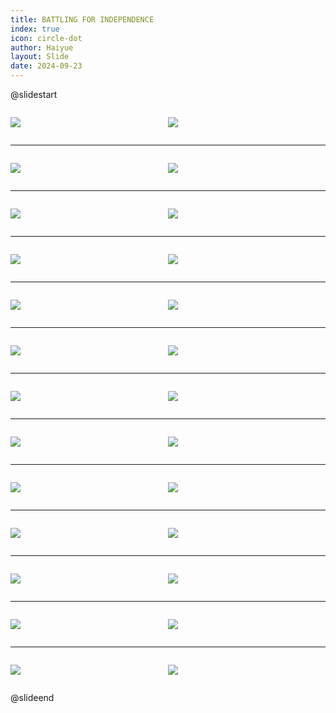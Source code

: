 ```yaml
---
title: BATTLING FOR INDEPENDENCE
index: true
icon: circle-dot
author: Haiyue
layout: Slide
date: 2024-09-23
---
```

 
@slidestart

<div style="display:flex">
<div style="flex:1">

![](/reading/english/Level-Y/BATTLING%20FOR%20INDEPENDENCE/001.webp)
</div>
<div style="flex:1">

![](/reading/english/Level-Y/BATTLING%20FOR%20INDEPENDENCE/002.webp)
</div>
</div>

---

<div style="display:flex">
<div style="flex:1">

![](/reading/english/Level-Y/BATTLING%20FOR%20INDEPENDENCE/003.webp)
</div>
<div style="flex:1">

![](/reading/english/Level-Y/BATTLING%20FOR%20INDEPENDENCE/004.webp)
</div>
</div>

---

<div style="display:flex">
<div style="flex:1">

![](/reading/english/Level-Y/BATTLING%20FOR%20INDEPENDENCE/005.webp)
</div>
<div style="flex:1">

![](/reading/english/Level-Y/BATTLING%20FOR%20INDEPENDENCE/006.webp)
</div>
</div>

---

<div style="display:flex">
<div style="flex:1">

![](/reading/english/Level-Y/BATTLING%20FOR%20INDEPENDENCE/007.webp)
</div>
<div style="flex:1">

![](/reading/english/Level-Y/BATTLING%20FOR%20INDEPENDENCE/008.webp)
</div>
</div>

---

<div style="display:flex">
<div style="flex:1">

![](/reading/english/Level-Y/BATTLING%20FOR%20INDEPENDENCE/009.webp)
</div>
<div style="flex:1">

![](/reading/english/Level-Y/BATTLING%20FOR%20INDEPENDENCE/010.webp)
</div>
</div>

---

<div style="display:flex">
<div style="flex:1">

![](/reading/english/Level-Y/BATTLING%20FOR%20INDEPENDENCE/011.webp)
</div>
<div style="flex:1">

![](/reading/english/Level-Y/BATTLING%20FOR%20INDEPENDENCE/012.webp)
</div>
</div>

---

<div style="display:flex">
<div style="flex:1">

![](/reading/english/Level-Y/BATTLING%20FOR%20INDEPENDENCE/013.webp)
</div>
<div style="flex:1">

![](/reading/english/Level-Y/BATTLING%20FOR%20INDEPENDENCE/014.webp)
</div>
</div>

---

<div style="display:flex">
<div style="flex:1">

![](/reading/english/Level-Y/BATTLING%20FOR%20INDEPENDENCE/015.webp)
</div>
<div style="flex:1">

![](/reading/english/Level-Y/BATTLING%20FOR%20INDEPENDENCE/016.webp)
</div>
</div>

---

<div style="display:flex">
<div style="flex:1">

![](/reading/english/Level-Y/BATTLING%20FOR%20INDEPENDENCE/017.webp)
</div>
<div style="flex:1">

![](/reading/english/Level-Y/BATTLING%20FOR%20INDEPENDENCE/018.webp)
</div>
</div>

---

<div style="display:flex">
<div style="flex:1">

![](/reading/english/Level-Y/BATTLING%20FOR%20INDEPENDENCE/019.webp)
</div>
<div style="flex:1">

![](/reading/english/Level-Y/BATTLING%20FOR%20INDEPENDENCE/020.webp)
</div>
</div>

---

<div style="display:flex">
<div style="flex:1">

![](/reading/english/Level-Y/BATTLING%20FOR%20INDEPENDENCE/021.webp)
</div>
<div style="flex:1">

![](/reading/english/Level-Y/BATTLING%20FOR%20INDEPENDENCE/022.webp)
</div>
</div>

---

<div style="display:flex">
<div style="flex:1">

![](/reading/english/Level-Y/BATTLING%20FOR%20INDEPENDENCE/023.webp)
</div>
<div style="flex:1">

![](/reading/english/Level-Y/BATTLING%20FOR%20INDEPENDENCE/024.webp)
</div>
</div>

---

<div style="display:flex">
<div style="flex:1">

![](/reading/english/Level-Y/BATTLING%20FOR%20INDEPENDENCE/025.webp)
</div>
<div style="flex:1">

![](/reading/english/Level-Y/BATTLING%20FOR%20INDEPENDENCE/026.webp)
</div>
</div>

@slideend
